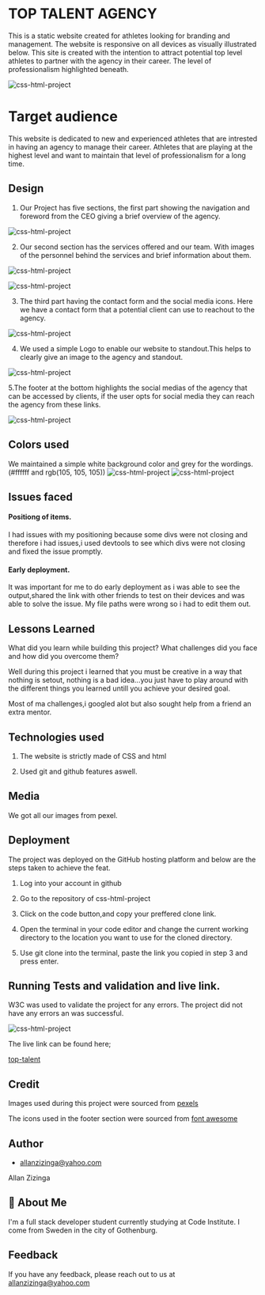 # TOP TALENT AGENCY

This is a static website created for athletes looking for branding and management.
The website is responsive on all devices as visually illustrated below. This site is created with the intention to attract potential top level athletes to partner with the agency in their career. The level of professionalism highlighted beneath.

![css-html-project](assets/images/responsive.png)

# Target audience

This website is dedicated to new and experienced athletes that are intrested in having an agency to manage their career. Athletes that are playing at the highest level and want to maintain that level of professionalism for a long time.

## Design

1. Our Project has five sections, the first part showing the navigation and foreword from the CEO giving a brief overview of the agency.

![css-html-project](assets/images/Alexa-new.png)

2. Our second section has the services offered and our team. With images of the personnel behind the services and brief information about them.

![css-html-project](assets/images/services.png)

![css-html-project](assets/images/team.png)

3. The third part having the contact form and the social media icons. Here we have a contact form that a potential client can use to reachout to the agency.

![css-html-project](assets/images/contact1.png)

4. We used a simple Logo to enable our website to standout.This helps to clearly give an image to the agency and standout.

![css-html-project](assets/images/logo.png)

5.The footer at the bottom highlights the social medias of the agency that can be accessed by clients, if the user opts for social media they can reach the agency from these links.

![css-html-project](assets/images/socials.png)

## Colors used

We maintained a simple white background color and grey for the wordings. (#ffffff and rgb(105, 105, 105))
![css-html-project](assets/images/white.png)
![css-html-project](assets/images/grey.png)

## Issues faced

#### Positiong of items.

I had issues with my positioning because some divs were not closing and therefore i had issues,i used devtools to see which divs were not closing and fixed the issue promptly.

#### Early deployment.

It was important for me to do early deployment as i was able to see the output,shared the link with other friends to test on their devices and was able to solve the issue. My file paths were wrong so i had to edit them out.

## Lessons Learned

What did you learn while building this project? What challenges did you face and how did you overcome them?

Well during this project i learned that you must be creative in a way that nothing is setout, nothing is a bad idea...you just have to play around with the different things you learned untill you achieve your desired goal.

Most of ma challenges,i googled alot but also sought help from a friend an extra mentor.

## Technologies used

1. The website is strictly made of CSS and html

2. Used git and github features aswell.

## Media

We got all our images from pexel.

## Deployment

The project was deployed on the GitHub hosting platform and below are the steps taken to achieve the feat.

1. Log into your account in github

2. Go to the repository of css-html-project

3. Click on the code button,and copy your preffered clone link.

4. Open the terminal in your code editor and change the current working directory to the location you want to use for the cloned directory.

5. Use git clone into the terminal, paste the link you copied in step 3 and press enter.

## Running Tests and validation and live link.

W3C was used to validate the project for any errors. The project did not have any errors an was successful.

![css-html-project](assets/images/html%20validator.png)

The live link can be found here;

[top-talent](https://allano256.github.io/top-talent/)

## Credit

Images used during this project were sourced from
[pexels](https://pexels.com/sv-se/)

The icons used in the footer section were sourced from
[font awesome](https://fontawesome.com)

## Author

- [allanzizinga@yahoo.com](https://www.github.com/octokatherine)

Allan Zizinga

## 🚀 About Me

I'm a full stack developer student currently studying at Code Institute.
I come from Sweden in the city of Gothenburg.

## Feedback

If you have any feedback, please reach out to us at allanzizinga@yahoo.com
